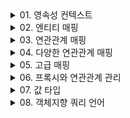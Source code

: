 

<details>
<summary>01. 영속성 컨텍스트 </summary>
<div markdown="1">

### 영속성 컨텍스트
- 엔티티를 영구 저장하는 환경

### 엔티티의 생명주기
- 비영속
  - (new/transient) 영속성 컨텍스트와 전혀 관계가 없는 새로운 상태
- 영속
  - 영속성 컨텍스트에 관리되는 상태
- 준영속
  - 영속성 컨텍스트에 저장되었다가 분리된 상태
- 삭제
  - 삭제된 상태 
  - em.remove(member) 객체 자체를 삭제

![img.png](imgs/img.png)

### 영속성 컨텍스트를 사용하여 얻는 이점
- 강의에서도 얘기했지만 항상 어떤 것과 어떤 것을 매핑하는 중간계층의 컨텍스트를 사용할 경우 크게 두 가지의 이점을 얻을 수 있다
1. buffered 작업
2. 캐시 이용
- 영속성 컨텍스트 역시 RDB와 객체 엔티티간의 매핑으로써 다음의 이점을 얻을 수 있다
  - 1차 캐시 
    - em.persist로 객체를 영속화 할 경우 em.find할 때 1차 캐시에서 조회할 수 있다.
    - DB connection과 반복되는 쿼리 작업을 을 줄일 수 있다.
    - 만약 em.find를 한경우 cache miss가 나면 DB에서 꺼내와서 1차 캐시에 객체를 담아 둔다.
  - 동일성 보장
    - Member a = em.find(Member.class, 1L);
    - Member b = em.find(Member.class, 1L);
    - a == b가 성립한다. 
    - 어려운 말로 1차 캐시로 반복 가능한 읽기 등급의 트랜잭션 격리 수준을 데이터베이스가 아닌 애플리케이션 차원에서 제공한다고 표현할 수 있다
  - 쓰기 지연
    - 트랜잭션을 지원하는 쓰기 지연
    - em.persist는 객체를 영속화 할 뿐 sql을 실행시키지 않는다.
    - 커밋하는 순간 데이터가 영구화 된다.
    - flush: 데이터베이스에 sql 저장소에 있는 쿼리들을 실행시켜 영속성 컨텍스트와 DB의 내용을 동기화
      - 다만 flush 후 커밋하지 않으면 트랜잭션 단위 roll back이 가능한 상태이다.
    ![img.png](imgs/img_38.png)
  - 변경 감지
    - 이전 실전편에서 데이터를 수정할 경우 memberA.setUsername("h");와 같이 수정하고 따로 persist 할 필요가 없는 것을 보았었다
    - 이와 같은 과정이 가능한 것은 영속성 컨텍스트에 엔티티와 스냅샷을 비교하는 과정이 있기 때문 
    ![img_1.png](imgs/img_1.png)
  - 지연 로딩
- 
</div>
</details>


<details>
<summary>02. 엔티티 매핑 </summary>
<div markdown="1">

### @Entitiy
- @Entity가 붙은 클래스는 jpa가 관리, 엔티티라 한다.
- 테이블과 객체를 매핑할 클래스에 @Entity를 붙여주면 된다.
- 어노테이션을 사용하기 위해서 기본 생성자 필수!(접근 제어는 public 혹은 protected)
- final 클래스, enum, interface, inner 클래스는 사용 불가
- 저장할 필드에 final 사용 X

### 데이터베이스 스키마 자동 생성
- DDL을 애플리케이션 실행 시점에 자동 생성
- propertiy 파일에 DDL 행동의 속성을 설정할 수 있는데 create, create-drop, update, validate, none과 같은 속성들이 있다 
- 운영 장비에는 절대 create, create-drop, update를 사용하지 말자 (전부 지워버리는 수가 있다)
- 개발 초기 단계는 create 또는 update
- 많은 개발자들이 모여서 사용하는 테스트 서버는 update 또는 validate
- 스테이징과 운영 서버는 validate 또는 none을 사용하자

### 필드와 컬럼 매핑
### @Column
  - name: 필드와 매핑할 테이블의 컬럼 이름
  - insertable, updatable: 등록, 변경 가능 여부
  - nullable: 컬럼에 유니크 제약조건을 걸 때 사용
  - columnDefinition: 데이터베이스 컬럼 정보를 직접 줄 수 있다. 
    - ex) varchar(100) default ‘EMPTY'
  - length: 문자 길이 제약 조건
  - precision, scale: bigDecimal 타입에서 사용 floating number의 정밀도와 scale 지정
### @Enumerated
  - 자바 enum 타입을 매핑할 때 사용
  - 두가지 ORDINAL과 STRING 이쓴ㄴ데 항상 STRING을 사용하도록 하자 
### @Temporal
  - 날짜 타입을 매핑할 떄 사용
  - but 충분히 높은 버젼의 hibernate을 사용하고 있다면 LocalDate, LocalDateTime을 @Temporal없이 사용 가능
### @Lob
  - 데이터베이스 BLOB, CLOB 타입과 매핑
  - 지정할 수 있는 속성 없음
  - 매핑하는 필드 타입이 문자면 CLOB 매핑, 나머지는 BLOB 매핑
### @Transient
  - 필드 매핑 X
  - 데이터베이스에 저장 X

### 기본 키 매핑 어노테이션

### @Id
- PK임을 알림
### @GeneratedValue
- 키를 자동 생성 하도록 설정
- Strategies
  - IDENTITY: 데이터베이스에 위임
    - DB에 넣을 때 null로 주고 DB에서 키를 알아서 생성하도록 위임한다
    - 다만 persist 시점에 영속성 컨텍스트에서 관리하기 위해 SQL을 flush시점이 아니더라도 persist 시점에 바로 푸쉬한다.  
    - 버퍼의 장점을 누리지 못하지만 생각보다 cardinal한 성능저하는 일어나지 않음
  - SEQUENCE: 데이터베이스 시퀀스 오브젝트 사용
    - 오라클에서 많이 사용
    - jpa가 시퀀스 값을 db로 부터 가져와서 메모리에 저장한다. 
    - 데이터 베이스에 call next value 쿼리를 보내어 시퀀스 오브젝트의 값을 가져온다
    - 시퀀스 값은 db에서 미리 정의 되어 있는 것이 IDENTITY와의 차이점 (가져온 후에 영속성 컨텍스트에 저장하는 것도 차이점)
    - 시퀀스 제네레이터는 커스텀 가능
      - 특히 주의 깊게 볼 속성은 allocationSize
      - allocationSize = 50(default)으로 하면 DB에서 시퀀스를 가져올 때 50개를 가져와서 로컬 메모리에 저장할 수 있다
      - 1번 할때마다 네트워크를 타면 부담스러우니 allocationSize이용하면 성능 최적화를 이룰 수 있다
      - 이론적으로는 사이즈가 크면 클수록 좋지만 웹서버를 내리는 시점에 id 값의 구멍이 생길 수 있다 (굳이 구멍 생겨도 문제는 없지만)
  - TABLE: 키 생성용 테이블 사용, 모든 DB에서 사용
    - 테이블을 직접사용하다 보니 락도 걸릴 수 있고 성능이 떨어질 수 있음
    - 잘 사용되는 매핑 전략은 아님
  - AUTO: 방언에 따라 자동 지정, default
- 결론은 뭘쓰냐!? 
  - 기본 키는 null이면 안되고 유일해야 하고 변하면 안된다.(서비스의 요소를 pk로 끌어오지 말자)
  - 권장: Long형 + 대체키 + 키 생성전략 사용(AUTO_INCREMENT나 SEQUENCE 전략 사용)
- 

</div>
</details>



<details>
<summary>03. 연관관계 매핑 </summary>
<div markdown="1">

### 데이터 중심 연관관계 모델링
- 회원과 팀이 있고 회원과 팀이 다대일 관계를 맺는 경우를 생각해보자
- 회원 엔티티에 teamId 속성을 두어 객체 간의 연관관계를 맺었다면 이는 객체를 테이블에 맞추어 모델링 한 것
  - 참조 대신에 외래 키를 그대로 사용한 것이다. (실제로 테이블이 이러한 구성)
  - 이는 객체 지향적인 방법은 아니다. 
- 객체를 테이블에 맞추어 데이터 중심으로 모델링 하면, 협력 관계를 만들 수 없다. 
  - 테이블은 외래 키로 조인을 사용해서 연관된 테이블을 찾겠지만 객체는 참조를 이용해서 연관된 객체를 찾아야 하기 때문
  - 테이블과 객체 사이에는 이런 큰 간격이 있다

### 객체 지향 모델링
- 회원과 팀이 있고 회원과 팀이 다대일 관계를 맺는 경우 Member 클래스의 필드에 Team 필드가 존재한다면 Member객체는 참조값을 이용해 연관관계를 맺게 된다.
- 객체 지향적으로 모델링 하면 객체의 참조와 테이블의 외래키를 매핑하게 되는 것이다.
- 결국 jpa가 연관관계 매핑에서 객체와 테이블의 간극을 매핑하는 것

### 단방향 연관관계와 양방향 연관관계
### 단방향
![img_2.png](imgs/img_2.png)
- 멤버는 팀의 참조값을 가지고 있어 연관관계를 맺지만 팀은 Member로 향하는 연관관계를 가지고 있지 않다. 

### 양방향 
![img_3.png](imgs/img_3.png)
- 멤버에서 팀으로의 연관관계뿐만 아니라 역방향 연관관계 역시 가지고 있다 

### 객체와 테이블이 관계를 맺는 차이
- 객체와 테이블간의 연관관계를 맺는 차이를 이해해야 jpa에서 연관관계를 매핑하는 블랙박스를 이해할 수 있다.
- 객체의 양방향 관계는 사실 양방향 관계가 아니라 서로 다른 단방향 관계 2개다 (단방향에서 역방향을 추가해준 것일 뿐)
- 반면 테이블은 외래 키 하나로 두 테이블의 연관관계를 관리하는데 이는 양방향 연관관계이다.(양쪽으로 모두 join 가능)
- 따라서 테이블은 두 테이블 중 하나로 외래키를 관리해야 한다. 
- 외래키를 가지고 있는 쪽은 연관관계의 주인이 되는데 객체의 연관관계를 매핑하려면 이러한 특성에 주목해야 함 

### 연관관계의 주인
- 객체의 두 관계 중 하나를 연관관계의 주인으로 지정해야 한다.
- 연관관계의 주인만이 외래 키를 관리
- 주인이 아닌쪽은 읽기만 가능
- 주인은 mappedBy 속성 사용X
- 주인이 아니면 mappedBy 속성으로 주인 지정
- 객체에서 연관관계의 주인은 외래키가 있는 곳으로 설정해야 함 (de facto standard)

### 양방향 매핑 시 가장 많이 하는 실수
![img_4.png](imgs/img_4.png)
- 연관관계의 주인이 아닌 1쪽 엔티티에만 추가를 해준 후에 member 테이블의 TEAM_ID를 살펴보면 null로 지정되어 있다.
- 연관 관계의 주인은 연관 관계를 갖는 두 객체 사이에서 조회,저장,수정,삭제를 모두 할 수 있지만 연관관계의 주인이 아니면 조회만 가능하다. 
  ### 왜??
    - 멤버에서 팀을 바꾸든지 팀에서 멤버를 바꾸든지 객체 입장에서는 두 방법 다 맞는 방법이긴 하다
    - 하지만 객체에서 이렇게 양방향 연관 관계의 관리 포인트가 두 곳일 때는 테이블과 매핑을 담당하는 JPA에게 혼란을 주게 됨
    - 그렇기 때문에 두 객체 사이의 연관 관계의 주인을 정해서 관리 포인트를 한 곳으로 좁혀 주는 것이 mappedBy인 것! 
  ### 그렇다면 연관관계의 주인만 제어하면 되나?
  - 데이터베이스만 생각했을 때는 맞겠지만 객체를 생각해보면 둘 다 변경해주는 것이 좋다. 두 참조를 사용하는 순수한 두 객체의 데이터 동기화를 위한 것임

### 다음을 권장한다
- 단방향 매핑만으로도 사실 연관관계 매핑은 완료 된 것
- 양방향 매핑은 반대 방향으로 조회(객체 그래프 탐색) 기능이 추가 된 것 뿐
- 단방향 매핑을 잘 수행하는 것이 중요하고 양방향은 필요할 때 추가해도 된다.
- 사실 단방향이 깔끔하다.
  - 문맥상으로도 주문서를 보고 주문에 관한 정보를 찾는 것이 일반적
  - 즉 중간 테이블을 통해 쿼리를 시작하는 것이 일반적이지 멤버에서 getOrders하는 것은 설계 오류라고 볼 수 있을 정도
  - 관심사를 끊어내는 것이 더 깔끔하고 simple하다!


</div>
</details>



<details>
<summary>04. 다양한 연관관계 매핑 </summary>
<div markdown="1">

### 다대일 단방향
- 가장 많이 사용하는 연관관계
![img_5.png](imgs/img_5.png)

### 다대일 양방향
- 외래 키가 있는 쪽이 연관관계의 주인
- 양쪽을 서로 참조하도록 개발
![img_6.png](imgs/img_6.png)

### 일대다 단방향
- 일이 연관관계의 주인
- 테이블은 항상 다 쪽에 외래 키가 있음
- 객체와 테이블의 차이 때문에 반대편 테이블의 외래 키를 관리하는 특이한 구조
- @JoinColumn을 꼭 사용해야 함. 그렇지 않으면 조인 테이블 방식을 사용함(중간에 테이블을 하나 추가)
![img_7.png](imgs/img_7.png)
- 일대다 단방향 매핑의 단점
  - 엔티티가 관리하는 외래 키가 매핑된 테이블이 아닌 다른 테이블에 있음
  - 연관관계 관리를 위해 추가로 UPDATE SQL이 실행된다.
- 일대다 단방향 매핑보다는 다대일 양방향 매핑을 사용하자! 

### 일대다 양방향
![img_8.png](imgs/img_8.png)
- 이런 매핑은 공식적으로 존재하지 않음 -> 야매로 해결한 것
- @JoinColumn(insertable = false, updatable = false)
- 읽기 전용 필드를 사용해서 양방향 처럼 사용하는 방법
- 역시나.. 다대일 양방향을 사용하자

### 일대일: 주 테이블에 외래 키 단방향
- 일대일 관계는 그 반대도 일대일
- 주 테이블이나 대상 테이블 중에 외래 키 선택 가능(주 테이블은 주로 접근하는 테이블쯤으로 이해하자)
- 외래 키에 데이터베이스 유니크 제약조건 추가()
![img_9.png](imgs/img_9.png)

### 일대일: 주 테이블에 외래 키 양방향
- 다대일 양방향 매핑처럼 외래 키가 있는 곳이 연관관계의 주인
- 반대편은 mappedBy 적용
![img_10.png](imgs/img_10.png)

### 일대일: 대상 테이블에 외래 키 단방향
- 단방향 관계는 JPA 지원 X
- 양방향 관계는 지원 

### 일대일: 대상 테이블에 외래키 양방향
![img_11.png](imgs/img_11.png)

### 일대일 정리
- 주 테이블에 외래키
  - 주 객체가 대상 객체의 참조를 가지는 것 처럼 주 테이블에 외래키를 두고 대상 테이블을 찾음
  - 객체지향 개발자 선호
  - JPA 매핑 편리
  - 장점: 주 테이블만 조회해도 대상 테이블에 데이터가 있는지 확인 가능
  - 단점: 값이 없으면 외래 키에 null을 허용하게 된다.
- 대상 테이블에 외래 키 
  - 대상 테이블에 외래 키가 존재
  - 전통적인 데이터베이스 개발자 선호
  - 장점: 주 테이블과 대상 테이블을 일대일에서 일대다 관계로 변경할 때 테이블 구조 유지
  - 단점: 프록시 기능의 한계로 지연 로딩으로 설정해도 항상 즉시 로딩됨
    - 코드 상에서 멤버 엔티티에서 락커를 액세스 할 경우 멤버 객체를 로딩할 때 멤버 테이블의 FK에 락커가 있는지 없는지만 판단하면 된다.
    - 있으면 프록시 객체를 넣어주고 없으면 null을 넣음
    - 나중에 진짜 락커 필드에 액세스 할 때 쿼리가 나가며 지연로딩이된다.
    - 그런데 대상 테이블에 외래 키를 저장한다면 JPA가 멤버의 락커를 조회하는 상황에서 DB의 멤버 테이블만 조회해서는 모른다
    - 어차피 락커 테이블을 찾아가서 멤버가 있는지 확인해 봐야 알 수 있는 것
    - 어차피 쿼리가 나간다는 이야기는 프록시를 만들 필요가 없다는 이야기.

### 다대다
- 관계형 데이터베이스는 정규화된 테이블 2개로 다대다 관계를 표현할 수 없음
- 연결 테이블을 추가해서 일대다, 다대일 관계로 풀어내야 함
- 객체는 컬렉션을 이용한 다대다 관계를 맺을 수 있지만 테이블은 불가능!

### jpa 제공 @ManyToMany를 이용한 다대다는 사용을 권장하지 않는다(쓰지마라!)
- @ManyToMany 어노테이션과 @JoinTable로 연결 테이블을 지정하여 사용할 수 있지만 연결 테이블에 다른 데이터가 비집고 들어갈 수 없다
- 확장에 닫힌다

### 다대다 한계 극복
- 연결 테이블 용 엔티티를 추가 (연결 테이블을 엔티티로 승격)
</div>
</details>



<details>
<summary>05. 고급 매핑 </summary>
<div markdown="1">

### 상속관계 매핑
- 관계형 데이터베이스는 상속 관계 없음
- 슈퍼 타입과 서브 타입 관계라는 모델링 기법이 객체 상속과 유사하긴 함
- 상속관계 매핑: 객체의 상속 구조와 DB의 슈퍼타입 서브타입 관계를 매핑
- 슈퍼타입 서브타입 논리 모델을 실제 물리 모델로 구현하는 방법
  - 조인 전략
  - 단일 테이블 전략
  - 구현 클래스마다 테이블 전략

### 조인 전략
![img_12.png](imgs/img_12.png)
- 아이템을 상속하는 클래스의 테이블과 조인하는 전략
- 장점
  - 테이블이 정규화된다.
  - 외래 키 참조 무결성 제약조건 활용 가능
  - 저장공간 효율화
- 단점 
  - 조회시 조인을 많이 사용, 성능 저하
  - 조회 쿼리가 복잡
  - 데이터 저장시 INSERT SQL 두번 호출

### 단일 테이블 전략
![img_13.png](imgs/img_13.png)
- 상속하는 클래스의 모든 컬럼을 하나의 테이블에 다 때려 넣고 타입에 맞는 컬럼만 뽑아 쓰는 전략
- 장점
  - 조인이 필요 없음으로 조회 성능 빠름
  - 조회 쿼리 단순
- 단점 
  - 자식 엔티티가 매핑한 컬럼은 모두 null이 허용된다
  - 단일 테이블에 모든 것을 저장함으로 테이블이 커질 수 있고 상황에 따라서 조회 성능이 오히려 더 느려질 수도 있다

### 구현 클래스마다 테이블 전략
![img_14.png](imgs/img_14.png)
- 부모 클래스에서 필요한 컬럼을 하위 클래스에 모두 재정의 하는 것 
- 이건 걍 쓰지마라
- 장점 
  - 서브 타입을 명확하게 구분해서 처리할 때 효과적
  - not null 제약조건 사용 가능
- 단점
  - 여러 자식 테이블을 함께 조회할 때 성능이 느림(UNION SQL 필요)
  - 자식 테이블을 통합해서 쿼리하기 어려움

### @MappedSuperclass
- 공통 매핑 정보가 필요할 때 사용할 수 있다
- 테이블이 생성되는 것이 아니라 속성만을 상속하도록 하는 기능
- 부모 클래스를 상속 받는 자식 클래스에 매핑 정보만 제공
- 추상 클래스 권장
- 테이블과 관계 없고, 단순히 엔티티가 공통으로 사용하는 매핑 정보를 모으는 역할


</div>
</details>




<details>
<summary>06. 프록시와 연관관계 관리 </summary>
<div markdown="1">

### 프록시
- Member를 조회할 때 Team도 함께 조회해야 할까?
- Team과 관련된 필드를 조회하지 않는다면 불 필요 없음
- 그럼에도 member를 find 할 때 Team을 가져온다면 불필요하다고 볼 수 있음
- 이를 위해 나온 개념이 프록시
- 데이터베이스 조회를 미루는 가짜 엔티티 객체를 조회할 수 있는거시다

### 프록시 특징
- 실제 클래스를 상속 받아서 만들어짐
- 실제 클래스와 겉 모양이 같다
- 사용하는 입장에서는 진짜 객체인지 프록시 객체인지 구분하지 않고 사용 가능
- 프록시 객체는 실제 객체의 참조를 보관
- 프록시 객체를 호출하면 프록시 객체는 실제 객체의 메소드 호출
- ![img_15.png](imgs/img_15.png)
- ![img_16.png](imgs/img_16.png)
- 프록시 객체는 처음 사용할 때 한 번만 초기화
- 프록시 객체를 초기화 할 때 프록시 객체가 실제 엔티티로 바뀌는 것이 아님 target 필드가 실제 엔티티의 참조값으로 초기화 되는 것
- 프록시 객체는 원본 엔티티를 상속받음 따라서 타입 체크 시 주의해야 함
  - 프록시 클래스는 hibernateProxy블라블라. 엔티티 클래스와 다르기에 타입 체크 시 명심해야 한다
  - '=='을 사용하지 말고 instanceof를 사용해랑
- 영속성 컨텍스트에 찾는 엔티티가 이미 있으면 em.getReference()를 호출해도 실제 엔티티 반환
  - 반대로 프록시가 이미 영속성 컨텍스트내에 존재할 경우 em.find를 해도 프록시가 반환된다.
  - jpa는 같은 트랜잭션 내에서 a == a를 보장하기 위해 꽤나 노력하는 듯
  - 이를 위한 빌드업인가 싶다. 
- 영속성 컨텍스트의 도움을 받을 수 없는 준영속 상태일 때 프록시를 초기화하고자 하면 문제 발생! 
  - 프록시도 영속성 컨텍스트에서 관리되고 있어야 lazyInit의 이점을 누릴 수 있다. 
  - LazyInitializationException이 떠지면 오늘의 강의를 떠올리자! 

### 지연 로딩
- 연관관계에서 지연 로딩 LAZY를 사용하면 Member를 조회할 때 Team객체를 프록시 객체로 설정할 수 있다

### 즉시 로딩
- EAGER를 사용하면 Member를 조회할 때 Team 객체를 즉시 조회하여 load한다.

### 프록시와 즉시 로딩 주의
- 실무에선 지연 로딩으로 쳐발쳐발하자
- 즉시 로딩을 적용하면 예상하지 못한 SQL이 발생할 수 있다
- 즉시 로딩은 JPQL에서 N+1 문제를 일으킨다!
  - 하나의 쿼리가 N개의 쿼리를 추가로 만들어낼 수 있다는 것
- ManyToOne, OneToOne은 기본이 즉시 로딩임으로 명시적으로 LAZY로 설정하자
- ToMany는 기본이 지연 로딩이다
- 이론적으로는 자주 사용되면 즉시 로딩을 사용하고 가끔 사용하면 지연 로딩이 좋지만 무조건 지연 로딩을 사용하고 자주 사용되는 부분에 대해서는 페치 조인과 같은 해결책을 사용하도록 하자

### 영속성 전이: CASCADE
- 특정 엔티티를 영속 상태로 만들 때 연관된 엔티티도 함께 영속 상태로 만들고 싶은 경우 사용
- 영속성 전이는 연관관계를 매핑하는 것과 아무런 관련이 없다
- 엔티티를 영속화할 때 연관된 엔티티도 함께 영속화 하는 편리함을 제공할 뿐

### CASCADE의 종류
- ALL: 모두 적용
- PERSIST: 영속 적용
- REMOVE: 삭제 적용

### 고아 객체
- 부모 엔티티와 연관관계가 끊어진 자식 엔티티를 얘기하는 것
- 고아 객체 제거는 orphanRemoval = true로 가능하다
- ![img_17.png](imgs/img_17.png)
- 위와 같이 부모가 자식을 버리고 orphanremoval이 걸려 있다면 DELETE 쿼리가 자동으로 나간다.

### 주의 사항
- 고아 객체든 CASCADE든 특정 엔티티가 개인 소유할 경우, 그리고 parent와 child의 라이프 사이클이 유사한 경우 사용하는 것이 좋다.
- 상태 전이의 propagation을 충분히 고려해야 한다는 뜻!
- 다른 곳에서 child를 또 소유하고 있다면 갑자기 사라지는 불상사 발생 가능..

### 영속성 전이 + 고아 객체, 생명주기
- CascadeType.ALL + orphanRemoval=true
- 두 옵션을 모두 활성화 하면 부모 엔티티를 통해서 자식의 생명 주기를 관리할 수 있음
- CascadeType.REMOVE 와 orphanRemoval=true는 다르다
  - cascade는 부모 엔티티 삭제 -> 자식 엔티티 삭제
  - orphanRemoval=true는 고아객체 자동 삭제


</div>
</details>

<details>
<summary>07. 값 타입 </summary>
<div markdown="1">

### JPA의 데이터 타입 분류

- 엔티티 타입
  - @Entity로 정의하는 객체
  - 데이터가 변해도 '식별자'로 지속해서 추적 가능
  - ex) 회원 엔티티의 키나 나이 값을 변경해도 식별자로 인식 가능! 
- 값 타입
  - int, Integer, String처럼 단순히 값으로 사용하는 자바 기본 타입이나 객체
  - 식별자가 없고 값만 있음으로 추적 불가!
  - int a = 10;, int b =a 인 경우 a의 값을 변경해도 b의 값은 바뀌지 않는다. 값! 이기 때문

### 값 타입 분류
- 값 타입은 다시 다음으로 구분된다.
  - 기본값 타입
    - 자바 기본 타입(primitive)
      - int, double 등등
    - Wrapper class
    - String 
  - 임베디드 타입 (복합 값 타입)
  - 컬렉션 값 타입

### 기본 값 타입
- 생명주기를 엔티티에 의존
  - 회원을 삭제하면 이름, 나이 필드도 함께 삭제된다.
- 값 타입은 공유하면 안된다. (공유 되지도 않고)
  - 회원 이름을 변경했는데 다른 회원의 이름도 함께 변경되면 안됨
  - primitive 타입은 항상 값을 복사하기 때문에 다른 객체로의 side effect가 없긴 하다.
  - Wrapper 클래스는 참조를 사용하기에 주의를 해야 할 것 같지만 공유가 가능함에도 변경을 할 수 있는 방법이 없기에 side effect의 여지가 없음

### 임베디드 타입
- 새로운 값 타입을 직접 정의한 것
- 주로 기본 값 타입을 모아서 만들어서 복합 값 타입이라고도 함
- spoot-taxi 프로젝트 Location으로 미리 경험해 본 바 있다 (위도,경도)

### 임베디드 타입 사용 법
- @Embeddable: 값 타입을 정의하는 곳에 표시
- @Embedded: 값 타입을 사용하는 곳에 표시
- 기본 생성자 필수
- 한 곳에만 어노테이션 붙여도 사용 가능할 텐데 양쪽에 쓰는 것을 권장!

### 임베디드 타입의 장점
- 재사용 
- 높은 응집도 
- 객체 지향적 설계 (추가적인 메서드 필요할 때 관심사 분리 잘 할 수 있다.)
- 값 타입이기에 엔티티의 생명주기에 의존할 수 있다.

### 임베디드 타입과 테이블 매핑
- 임베디드 타입은 엔티티의 값일 뿐!
- 테이블에는 컬럼이 모두 매핑되지만 엔티티레벨에서 객체를 사용할 수 있도록 하는 것
- 객체와 테이블을 세밀하게 매핑하는 것을 가능하게 한다.

### 임베디드 타입과 연관관계
- ![img_18.png](imgs/img_18.png)
- Address (임베디드) 타입은 ZipCode (임베디드)를 가질 수 있다.
- 그런데 임베디드 타입인 PhoneNumber에서 엔티티를 참조하고 있는 경우는 어떻게 될까?
  - 별다른 조치 없이 임베디드 안에 엔티티를 쓸 수 있다. (외래키 그냥 가지고 있게 됨)

### @AttributeOverride
- 한 엔티티에서 같은 값 타입을 사용하면?
- ex) Address homeAddress, Address workAddress
  - 이런 경우 컬럼 명이 중복된다.
  - 오류 터짐
- AttributeOverrides, @AttributeOverride를 사용해서 컬럼 명 속성을 재정의 하면 같은 값 타입을 엔티티내에서 여러개 사용할 수 잇다

### 임베디드 타입과 null
- 임베디드 타입의 값 자체가 null이면 매핑한 컬럼 값은 모두 null이 된다. 

### 값 타입 공유 참조
- 임베디드 타입 같은 값 타입을 여러 엔티티에서 공유하면 위험함
- 회원1의 주소를 수정했는데 회원2의 주소가 수정되는 사이드 이펙트가 발생 가능하다!
- 따라서 값 타입의 실제 인스턴스를 공유하는 것은 위험 (주소값이 공유되면 안된다!)
- 대신 값(인스턴스)를 복사해서 사용해야 한다

### 객체 타입의 한계
- 위와 같이 인스턴스의 주소값이 공유되는 것을 막을 수 있는 방법이 없을까?
- 객체 타입은 참조 값을 직접 대입하는 것을 막을 방법이 없다.. 객체의 공유 참조는 피할 수 없는 것

### 불변 객체
- 참조를 막을 수는 없지만 객체 타입을 수정할 수 없도록 만들면 부작용을 차단 가능하다!
- 따라서 값 타입은 설계 시에 불변 객체로 설계해야 함 (생성 시점 이후 절대 값을 변경할 수 없는 객체!)
- 불변 객체로 설계하는 방법은 여러가지가 있지만 간단한 방법은 생성자로만 값을 설정하고 setter를 만들지 않은 형태
- 참고로 Integer, String은 자바가 제공하는 대표적인 불변 객체이다.

### 값 타입의 비교
- 값 타입: 인스턴스가 달라도 그 안에 값이 같으면 같은 것으로 봐야 한다.
- 하지만 클래스 간의 == 비교는 주소 값을 비교.. false가 나올 것이 자명하다
- 비교에는 동일성 (identity)비교와 동등성(equivalence) 비교가 있는데 값 타입에서는 동등성 비교를 해야 하는 것이다!
- 값 타입은 equals 메서드를 이용한 동등성 비교를 해야 한다!
- 값 타입의 equals 메서드를 적절히 재정의 하여 사용하장

### 값 타입 컬렉션
- 값 타입을 하나 이상 저장할 때 값 타입 컬렉션을 사용한다
- @ElemnetCollection(값 타입 컬렉션임을 알린다), @CollectionTable(생성될 테이블에 대한 정보를 알린다) 사용
- 데이터베이스는 컬렉션을 같은 테이블에 저장할 수 없기에 컬렉션을 저장하기 위한 별도의 테이블이 필요하다

### 값 타입 컬렉션 저장
- 멤버가 favoriteFood라는 String 값 타입 컬렉션을 가지고 있는 경우를 생각해보자
- 컬렉션에 값 타입을 추가할 때는 다음의 코드로 충분하다
```java
  member.getFavoriteFoods().add("치킨");
```
- 유의 깊게 봐야 할 점이 있는데 값 타입 컬렉션 매핑을 담당하는 테이블에 별도의 작업 없이 CascadeType.ALL이 걸려있는 것 처럼 동작한 다는 것이다.

### 값 타입 조회
- 값 타입 컬렉션을 포함하고 있는 member를 조회할 경우 값 타입에 대한 조회는 지연 로딩 전략이 디폴트이다.
- 멤버를 조회해도 값 타입 관련한 추가 쿼리가 없는 것을 예제로 확인했다
- 값 타입 컬렉션은 영속성 전이 + 고아 객체 기능을 필수로 가진다고 볼 수 있다

### 값 타입 컬렉션의 제약사항
- 값 타입은 엔티티와 다르게 식별자 개념이 없다.
- 값은 변경하면 추적이 어렵다.
- 값 타입 컬렉션에 변경 사항이 발생하면, 주인 엔티티와 연관된 모든 데이터를 삭제하고, 값 타입 컬렉션에 있는 현재 값을 모두 다시 저장한다. 
- 값 타입 컬렉션을 매핑하는 테이블은 모든 컬럼을 묶어서 기본 키를 구성해야 함
- 이쯤 되면 이상함을 눈치 채고 쓰지 말아야 한다. 전부 지우고 다시 쓰다니...

### 값 타입 컬렉션 대안
- 실무에서는 상황에 따라 값 타입 컬렉션 대신에 일대다 관계를 고려하라
- 일대다 관계를 위한 엔티티를 만들고 여기에서 값 타입을 사용
- 영속성 전이, 고아 객체 제거를 통해 값 타입 컬렉션 처럼 사용 가능하다
  - 영속성 전이와 고아 객체 제거를 함께 사용할 경우 부모 엔티티가 자식 엔티티의 생명주기를 관리할 수 있다고 저번 강의에서 배운바 있다.


</div>
</details>




<details>
<summary>08. 객체지향 쿼리 언어 </summary>
<div markdown="1">

### JPA 제공, 다양한 쿼리 방법
- JPQL
- JPA Criteria
- QueryDSL
- 네이티브 SQL
- JDBC API 직접 사용, MyBatis, SpringJdbcTemplate 사용

### JPQL
- JPA를 사용하면 엔티티 객체를 중심으로 개발하게 된다.
- 문제는 검색 쿼리
- 검색을 할 때도 테이블이 아닌 객체를 대상으로 검색 가능하게 하는 것이 JPQL
- 원래 DB는 SQL을 소비한다. 
- 그렇다면 JPQL은 모든 DB 데이터를 객체로 변환해서 검색을 가능하게 하는가?? NO! 종국에는 JPQL이 SQL로 번역되어 실행된다
- JPQL은 SQL 문법과 유사
![img_19.png](imgs/img_19.png)
- jpql은 동적 쿼리를 만들어 내기 어렵다는 단점이 있다(분기로 나누어 쿼리 스트링을 잘라내고 덧붙이고 할 수는 있지만 번거롭다)
- 동적인 쿼리를 쉽게 생성하기 위해 아래의 criteria와 queryDSL 방법이 있다

### Criteria
![img_20.png](imgs/img_20.png)
- 문자가 아닌 자바코드로 JPQL을 작성할 수 있다
- JPA 공식 기능이지만 너무 복잡하고 실용성이 없어 범용되지 않는 분위기 인듯
- 이대신에 QueryDSL을 사용하는 것이 권장된다.

### QueryDSL
- 문자가 아닌 자바 코드로 JPQL을 작성할 수 있다는 점에서 Criteria와 동일
- JPQL 빌더 역할을 하는 것
- 자바 코드로 이루어짐으로 컴파일 시점에 문법 오류를 찾을 수 있고 동적 쿼리를 작성하기 편하다!
- 사용 권장!
![img_22.png](imgs/img_22.png)
### Native SQL
- JPA가 제공하는 SQL을 직접 사용하는 기능
- JPQL로 해결할 수 없는 특정 데이터베이스에 의존적인 기능이 필요한 경우 사용된다. (ex 오라클 CONNECT BY)
![img_21.png](imgs/img_21.png)

### JPQL 문법과 기능
- JPQL은 객체지향 쿼리 언어다.
- 따라서 테이블을 대상으로 쿼리 하는 것이 아니라 엔티티 객체를 대상으로 쿼리한다.
- JPQL은 SQL을 추상화해서 특정데이터베이스 SQL에 의존하지 않는다.
- JPQL은 결국 SQL로 변환된다.
- ![img_24.png](imgs/img_24.png)
- 집합과 정렬 같은 SQL ANSI 표준 function을 지원한다.

### JPQL 문법
![img_23.png](imgs/img_23.png)
- 엔티티와 속성은 대소문자 구분 O
- JPQL 키워드는 대소문자 구분 X
- 엔티티 이름 사용! (테이블 이름 아님)

### TypeQuery와 Query
- TypeQuery: 반환 타입이 명확할 때 사용
- ![img_25.png](imgs/img_25.png)
- Query: 반환 타입이 명확하지 않을 때 사용
- ![img_26.png](imgs/img_26.png)
- 참고로 query를 저렇게 초기화하고 쓰기보다는 em.create**하고 메서드의 체인으로 이어나가는 것이 일반적

### 결과 조회 API
- query.getResultList(): 결과가 하나 이상일 때 리스트 반환
  - 결과가 없으면 빈 리스트를 반환함으로 null에 대한 고민은 할 필요 X
- query.getSingleResult(): 결과가 정확히 하나일 때 단일 객체 반환
  - 결과가 없으면: NoResultException
  - 결과가 둘 이상이면: NonUniqueResultException
  - 이걸 try catch로 감싸기는 조금...
  - 스프링 데이터 jpa에서는 try catch로 감싼 버전의 메서드가 있는데 그걸 쓰는듯? (없으면 null을 주도록 설정되어 있다고 함)

### 파라미터(검색 조건) 바인딩
- 이름 기준 
![img_27.png](imgs/img_27.png)
- 위치 기준
![img_28.png](imgs/img_28.png)
- 위치 기준은 쓰지 마라 

### 프로젝션
- SELECT 절에 조회할 대상을 지정하는 것 
- 프로젝션 대상: 엔티티, 임베디드 타입, 스칼라 타입
- "SELECT m FROM Member m": 엔티티 프로젝션
- "SELECT m.team FROM Member m": 엔티티 프로젝션 
  - 멤버와 연관된 팀을 조인해서 가져온다.
  - 하지만 이와 같은 묵시적 조인보다는 명시적으로 조인해서 가져오는 것이 좋음
  - 항상 조인에는 튜닝의 여지가 있기 때문!
- "SELECT m.address FROM Member m": 임베디드 타입 프로젝션 
  - 스칼라 타입 프로젝션 하는 것 처럼 가져오면 된다. 임베디드 타입은 테이블이 없음으로 멤버를 통해서 조회할 것!
- "SELECT m.username, m.age FROM Member m": 스칼라 타입 프로젝션
  - DISTINCT를 통해 중복을 제거할 수 잇따

### 프로젝션 - 여러 값 조회
- "SELECT m.username, m.age FROM Member m"
- 위와 같이 복수의 컬럼을 조회할 경우 반환된 데이터를 어떻게 handling할 수 있을까?
1. Query 타입으로 조회 
   - TypedQuery가 아닌 걸로 조회한다는 뜻, Object가 조회된다.
2. Object[] 타입으로 조회
   - 권장되는 방법이 아니다. 받아온 데이터를 전부 다운 캐스팅 해줘야 한다..
3. new 명령어로 조회
   - 단순 값을 미리 정의한 DTO로 조회하는 방법이다.
   - "SELECT new jpabook.jpql.UserDto(m.username, m.age) FROM Member m"
   - 패키지 명을 포함한 전체 클래스 명을 입력하는 것으로 가능하다
   - 순서와 타입이 일치하는 생성자가 미리 필요하다.

### 페이징 
- 페이징이란? 데이터베이스에서 정해진 개수와 시작지점을 통해 특정 영역의 데이터를 불러오는 것
- JPA에서는 페이징을 다음 두 API로 추상화 한다.
  - setFirstResult(int startPosition): 조회 시작 위치
  - setMaxResults(int maxResult): 조회할 데이터 수
- 원래는 이게 방언마다 굉장히 복잡한 쿼리를 필요로 함 특히 오라클은 3 depth를 통해 페이징을 구현하는데 다음처럼 복잡하다.
- ![img_29.png](imgs/img_29.png)
- JPA에서는 두가지 api로 충분!

### 조인
- 내부 조인: SELECT m FROM Member m [INNER] JOIN m.team t
  - 내부 조인이란? 동일한 값이 있는 (조인 조건을 만족하는) 행만을 반환한다. 교집합을 반환!
- 외부 조인: SELECT m FROM Member m LEFT [OUTER] JOIN m.team t
  - 외부 조인이란? 테이블 두개를 조인하되 조인의 대상이 되는 테이블에 값이 없을 경우 null로 채워서 반환 
- 세타 조인: SELECT COUNT(m) FROM Member m, Team t WHERE m.username = t.name
  - 세타 조인이란? cartesian product를 한 테이블에서 WHERE절을 만족하는 row들을 반환하는 것

### 조인 ON 절
1. 조인 대상 필터링
2. 연관관계 없는 엔티티 외부 조인
- 위의 두가지를 가능하게 하는 join ON 절 
- jpa 2.1부터 지원한다.

### 조인 대상 필터링 
- ex) 회원과 팀을 조인하면서, 팀 이름이 A인 팀만 조인
- JPQL: "SELECT m, t FROM Member m LEFT JOIN m.team t on t.name = 'A'"

### 연관관계 없는 엔티티 외부 조인
- ex) 회원의 이름과 팀의 이름이 같은 대상 외부 조인
- JPQL: "SELECT m, t FROM Member m LEFT JOIN Team t on m.username = t.name"

### 쿼리 안의 서브 쿼리
- 나이가 평균보다 많은 회원
  - select m from Member m
    where m.age > (select avg(m2.age) from Member m2)
- 한 건이라도 주문한 고객
  - select m from Member m
    where (select count(o) from Order o where m = o.member) > 0

### 서브 쿼리 지원 함수
- [NOT] EXISTS (subquery): 서브쿼리에 결과가 존재하면 참
  - {ALL | ANY | SOME} (subquery)
  - ALL 모두 만족하면 참
  - ANY, SOME: 같은 의미, 조건을 하나라도 만족하면 참
- [NOT] IN (subquery): 서브쿼리의 결과 중 하나라도 같은 것이 있으면 참

### 서브 쿼리 - 예제
- 팀 A 소속인 회원
  - select m from Member m
    where exists (select t from m.team t where t.name = ‘팀A')

- 전체 상품 각각의 재고보다 주문량이 많은 주문들
  - select o from Order o
    where o.orderAmount > ALL (select p.stockAmount from Product p)
- 어떤 팀이든 팀에 소속된 회원
  - select m from Member m
    where m.team = ANY (select t from Team t)

### JPA 서브 쿼리 한계
- JPA는 WHERE, HAVING 절에서만 서브 쿼리 사용 가능
- SELECT 절도 가능 (하이버네이트에서 지원)
- FROM 절의 서브 쿼리는 현재 JPQL에서 불가능!
  - 조인으로 풀 수 있으면 풀어서 해결하라

### 경로 표현식
- .(점)을 찍어 객체 그래프를 탐색하는 것이 경로 표현식이다. 
  - 객체 그래프란? 객체들 간의 복잡한 관계를 그래프라고 부른다. (서로 연관관계를 가지며 얽혀있는 객체들을 얘기하는 것)
- ![img_30.png](imgs/img_30.png)
- 위의 상태 필드, 단일 값 연관 필드, 컬렉션 값 연관 필드 모두 객체 그래프를 탐색한 경로 표현식이다

### 경로 표현식 특징
- 상태 필드(state field): 단순히 값을 저장하기 위한 필드 (ex: m.username)
  - 경로 탐색의 끝, 추가적 탐색 불가
- 연관 필드(association field): 연관관계를 위한 필드 
  - 단일 값 연관 필드: @~ToOne, 대상이 엔티티 (ex: m.team)
    - 묵시적 내부 조인 발생, 탐색 추가로 가능
  - 컬렉션 값 연관 필드: @~ToMany, 대상이 컬렉션 (ex: m.orders)
    - 묵시적 내부 조인 발생, 탐색 추가적으로 불가

### 경로 탐색을 사용한 묵시적 조인 시 주의 사항
- 항상 내부 조인이 일어난다. (외부 조인 불가)
- 컬렉션은 경로 탐색의 끝, 명시적 조인을 통해 별칭을 얻어 추가 탐색을 가능하게 할 수 있음
  - select t.members from Team t 탐색 불가
  - select m.탐색 from Team t join t.members m 탐색 가능 명시적  join으로 별칭 얻고 탐색 가능

### 권장 사항
- 가급적 묵시적 조인 대신에 명시적 조인을 사용하라
- 조인은 SQL 튜닝에 중요 포인트이다.
- 묵시적 조인은 조인이 일어나는 상황을 한눈에 파악하기 어려움


### 페치 조인 
- 페치 조인은 SQL의 조인 종류 중 하나가 아니다!
- JPQL에서 성능 최적화를 위해 제공하는 기능
- 연관된 엔티티나 컬렉션을 SQL 한 번에 함께 조회하는 기능
- join fetch 명령어를 사용하여 사용가능
- 페치 조인::= [ LEFT [OUTER] | INNER ] JOIN FETCH 조인경로

### 엔티티 페치 조인
- 회원을 조회하면서 연관된 팀도 함께 조회(SQL 한번에)
- SQL을 보면 회원 뿐만 아니라 Team도 함께 SELECT하는 것을 확인 가능
- ![img_31.png](imgs/img_31.png)
- ![img_32.png](imgs/img_32.png)

### 페치 조인 사용 코드 
```java 
String jpql = "select m from Member m join fetch m.team";
List<Member> members = em.createQuery(jpql, Member.class)
 .getResultList();
for (Member member : members) {
 //페치 조인으로 회원과 팀을 함께 조회해서 지연 로딩X
 System.out.println("username = " + member.getUsername() + ", " +
 "teamName = " + member.getTeam().name()); 
}
```
### 페치 조인과 EAGER와 LAZY 모두 다르게 동작함을 알아라!
- 즉시 로딩(EARGR로 설정)
1. 멤버 전체를 조회하기 위해 JPQL 실행 select m from member m

2. JPQL은 EAGER와 무관하게 SQL로 그대로 번역 -> select m.* from member

3. JPQL 결과가 member만 조회하고, team은 조회하지 않음

4. member와 team이 즉시 로딩으로 설정되어 있기 때문에 연관된 팀을 각각 쿼리를 날려서 추가 조회 (N+1)

- 지연 로딩(LAZY로 설정)

1. 멤버 전체를 조회하기 위해 JPQL 실행 select m from member m

2. JPQL은 EAGER와 무관하게 SQL로 그대로 번역 -> select m.* from member

3. JPQL 결과가 member만 조회하고, team은 조회하지 않음

4. member와 team이 지연 로딩으로 설정되어 있기 때문에 가짜 프록시 객체를 넣어두고, 실제 회원은 팀은 조회하지 않음

5. 실제 team을 사용하는 시점에 쿼리를 날려서 각각 조회(N+1)

- fetch join 또는 엔티티 그래프(EAGER, LAZY 상관 없음)

1. 멤버와 팀을 한번에 조회하기 위해 JPQL+fetch join 실행 select m from member m join fetch m.team

2. JPQL에서 fetch join을 사용했으므로 SQL은 멤버와 팀을 한 쿼리로 조회 -> select m.*, t.* from member join team ...

3. JPQL 결과가 member와 team을 한꺼번에 조회함

4. member와 team이 fetch join으로 한번에 조회되었으므로 N+1 문제가 발생하지 않음
### 참고 
- https://www.inflearn.com/questions/39516/fetch-%EC%A1%B0%EC%9D%B8-%EC%97%94%ED%8B%B0%ED%8B%B0-%EA%B7%B8%EB%9E%98%ED%94%84-%EC%A7%88%EB%AC%B8%EC%9E%85%EB%8B%88%EB%8B%A4

### 컬렉션 페치 조인
- 일대다 관계, 컬렉션 페치 조인
- ![img_33.png](imgs/img_33.png)
- ![img_34.png](imgs/img_34.png)
- Team입장에서 조인을 하면 위 그림처럼 데이터가 뻥튀기 된다! 
  - 팀A에 속한 멤버가 두명이다 조인 결과 테이블이 위의 그림처럼 되는 것
  - 살펴보면 팀A가 두번 나오는 것을 확인 가능하다.
  - result도 두개가 나온다 (줄일 수 있긴하다 DISTINCT라던지 하지만 TABLE레벨에서는 저렇게 가져오는 것이 맞기에 어떻게 사용할지는 개발자에게 맡긴 것)
  - 팀A에 몇명이 속한지는 jpa는 사전파악이 불가 결과를 줄줄 가져오는 것을 기억하자 


### 컬렉션 페치 조인 사용 코드
```java
String jpql = "select t from Team t join fetch t.members where t.name = '팀A'"
List<Team> teams = em.createQuery(jpql, Team.class).getResultList();
for(Team team : teams) {
 System.out.println("teamname = " + team.getName() + ", team = " + team);
 for (Member member : team.getMembers()) {
 //페치 조인으로 팀과 회원을 함께 조회해서 지연 로딩 발생 안함
 System.out.println(“-> username = " + member.getUsername()+ ", member = " + member);
 }
}
```

### 페치 조인과 DISTINCT
- SQL의 DISTINCT는 중복된 결과를 제거하는 명령
- JPQL의 DISTINCT 2가지 기능 제공
  - SQL에 DISTINCT를 추가
  - 애플리케이션에서 엔티티 중복을 제거 
  - DISTINCT를 SQL에 걸고 애플리케이션에 반환된 데이터의 중복까지 검토해주는 것이다.
- select distinct t
  from Team t join fetch t.members
  where t.name = ‘팀A
- 위와 같이 사용하면 SQL에 DISTINCT를 추가하지만 SQL에 추가된 DISTINCT만으로는 중복 결과를 완전히 지워내지 않는다.
  - SQL의 DISTINCT는 row의 모든 컬럼이 완전히 똑같아야 지워낸다.
  - 하지만 JPQL에서 사용된 DISTINCT이기에 어플리케이션 레벨에서 중복된 엔티티가 지워진다!
  - ![img_35.png](imgs/img_35.png)
  - 참고: 하이버네이트 6부터는 DISTINCT 명령어를 사용하지 않아도 애플리케이션에서 중복 제거가 자동으로 적용된다.

### 페치 조인과 일반 조인의 차이
- 페치 조인을 사용할 때만 연관된 엔티티도 함께 한방 조회
- 페치 조인은 객체 그래프를 SQL 한번에 조회하는 개념
- 그냥 조인은 엔티티를 프로젝션하면 연관된 것을 가져오지 않는다. (SELECT 절에 지정한 것만 프로젝트 할 뿐 )

### 페치 조인의 특징과 한계 
- 페치 조인 대상에는 별칭을 줄 수 없다. (객체 그래프는 데이터를 거르면서 조회하는 것이 아니라 다 조회해와야 한다)
- 둘 이상의 컬렉션은 페치 조인할 수 없다. (데이터 뻥튀기가 너무 심하기에 막은 것)
- 컬렉션을 페치 조인하면 페이징 API를 사용할 수 없다.
  - 단일 값 연관 필드들은 페치 조인해도 페이징 가능 (데이터 뻥튀기가 안되니까)
  - 일대다에서는 하이버네트가 경고 로그를 남기고 메모리에서 페이징(매우 위험)
    - 팀A 회원 1,2인 경우 페이징을 하면 팀A 회원1 이 하나의 row를 오해할 여지가 충분하다 (팀A는 회원1만 가지고 있다 등등)
    - DISTINCT는 안되나? -> 페이징은 지극히 테이블 중심의 API이기 때문에 안된다. 
    - 정 페이징을 하고 싶으면? 다대일로 방향을 뒤집어서 쿼리를 쓰거나 일대다인 상태에서 페치 조인 하지 않고 조회한 것을 배치 사이즈와 연결하여 N+1 문제를 완화할 수 있음
    - @BatchSize(): 글로벌 셋팅으로 가져갈 수 도 있다. 
    - 배치 사이즈는 한번 끌어올 때 배치로 끌어와서 N+1문제를 완화하는 것! (레이지 로딩을 끌고 올 때 나와 관련된 로딩만 하지 않고 List에 담긴 팀을 inquery로 배치 사이즈 만큼 가져오는 것 ) 
- 연관된 엔티티들을 SQL 한번으로 조회하는 페치 조인
- 엔티티에 직접 적용하는 글로벌 로딩 전략보다 우선함
- 실무에서 글로벌 로딩 전략은 모두 지연로딩으로 잡고 최적화가 필요한 곳은 페치 조인을 적용한다.

### 페치 조인 - 정리
- 모든 것을 페치 조인으로 해결할 수는 없음
- 페치 조인은 객체 그래프를 유지할 때 사용하면 효과적
- 여러 테이블을 조인해서 엔티티가 가진 모양이 아닌 전혀 다른 결과를 내야 하면, 페치 조인 보다는 일반 조인을 사용하고 필요한 데이터들만 조회해서 DTO로 반환하는 것이 효과적

### JPQL - 다형성 쿼리
- type
  - 조회 대상을 특정 자식으로 한정
  - "select i from Item i where type(i) In(Book, Movie)"
- treat
  - 자바의 타입 캐스팅과 유사, 상속 구조에서 부모 타입을 특정 자식 타입으로 다룰 때 사용
  - FROM WHERE SELECT 사용
  - "select i from Item i where treat(i as Book).author = 'kim'"

### JPQL - 엔티티 직접 사용
- JPQL에서 엔티티를 직접 사용하면 SQL에서 해당 엔티티의 기본 키 값을 사용
- ![img_36.png](imgs/img_36.png)
- 엔티티 자체를 파라미터로 전달하든 엔티티의 식별자를 직접 전달하든 기본 키 값이 사용된다 

### JPQL - Named 쿼리
- 미리 정의해서 이름을 부여해두고 사용하는 JPQL
- 정적 쿼리
- 어노테이션, XML에 정의 하여 사용할 수 있다
- 애플리케이션 로딩 시점에 초기화 후 재사용되기에 어플리케이션 로딩 시점에 쿼리를 검증해준다.
- 즉, 재사용성과 검증성에서 장점을 가지는 기능!
- Named 쿼리는 XML에 정의되어 있는 것이 항상 우선권을 가짐을 기억하자

### JPQL - 벌크 연산
- 재고가 10개 미만인 모든 상품의 가격을 10% 상승하려면?
- JPA 변경 감지 기능으로 실행하려면 너무 많은 SQL이 실행된다.
  1. 재고가 10개 미만인 상품을 리스트로 조회한다.
  2. 상품 에닡티의 가격을 10% 증가한다.
  3. 트랜잭션 커밋 시점에 변경감지가 동작한다.
  4. 변경된 데이터가 100건이라면 종국에 100번의 UPDATE SQL이 실행되게 된다.

### 벌크 연산 사용 예제
- 쿼리 한 번으로 여러 로우 변경 (엔티티)
- executeUpdate()의 결과는 영향받은 엔티티 수 반환
- UPDATE, DELETE 지원
- INSERT는 하이버네이트에서 지원
- ![img_37.png](imgs/img_37.png)

### 벌크 연산 주의 
- 벌크 연산은 영속성 컨텍스트를 무시하고 데이터베이스에 직접 쿼리
- 따라서 벌크 연산 후 영속성 컨텍스트 내의 데이터와 데이터베이스의 데이터의 싱크가 맞지 않는 경우가 생길 수 있다! 매우 위험
- 이를 해결하기 위해서는 다음의 두가지 방법 중 하나를 택할 수 있다.
  - 벌크 연산을 제일 먼저 실행
    - 영속성 컨텍스트 내에 데이터가 쌓이기 이전에 벌크 연산을 선조치 하는 방법이다.
  - 벌크 연산 수행 후 영속성 컨텍스트 초기화
    - 벌크 연산을 수행한 후 영속성 컨텍스트 내의 데이터를 초기화 하는 방법이다.
- 위 두가지 방법 중 하나를 사용하면 안전하게 벌크 연산을 이용 가능하다! 

</div>
</details>
